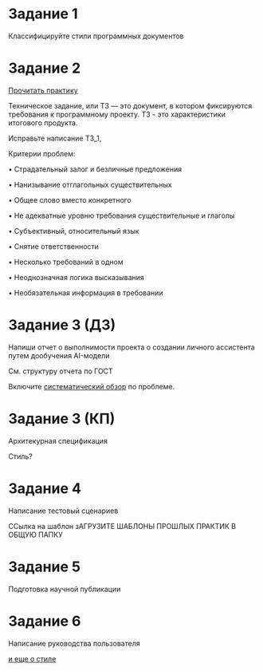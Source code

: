 # Задание 1

Классифицируйте стили программных документов

# Задание 2

[Прочитать практику](https://www.timuroki.ink/deadverb)

Техническое задание, или ТЗ — это документ, в котором фиксируются требования к программному проекту. ТЗ - это характеристики итогового продукта.

Исправьте написание  TЗ_1, 

Критерии проблем:

•	Страдательный залог и безличные предложения

•	Нанизывание отглагольных существительных

•	Общее слово вместо конкретного

•	Не адекватные уровню требования существительные и глаголы 

•	Субъективный, относительный язык

•	Снятие ответственности

•	Несколько требований в одном

•	Неоднозначная логика высказывания

•	Необязательная информация в требовании


# Задание 3 (ДЗ)
 
Напиши отчет о выполнимости проекта о создании личного ассистента путем дообучения AI-модели

См. структуру отчета по ГОСТ

Включите [систематический обзор]() по проблеме.


# Задание 3 (КП)
Архитекурная спецификация

Стиль?

# Задание 4 
Написание тестовый сценариев

ССылка на шаблон
зАГРУЗИТЕ ШАБЛОНЫ ПРОШЛЫХ ПРАКТИК В ОБЩУЮ ПАПКУ

# Задание 5
Подготовка научной публикации


# Задание 6
Написание руководства пользователя

[и еще о стиле](https://learn.microsoft.com/en-us/style-guide/grammar/verbs)
